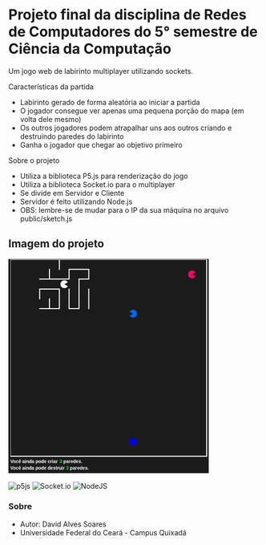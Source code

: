 # Projeto final da disciplina de Redes de Computadores do 5° semestre de Ciência da Computação
Um jogo web de labirinto multiplayer utilizando sockets.

Características da partida
  - Labirinto gerado de forma aleatória ao iniciar a partida
  - O jogador consegue ver apenas uma pequena porção do mapa (em volta dele mesmo)
  - Os outros jogadores podem atrapalhar uns aos outros criando e destruindo paredes do labirinto
  - Ganha o jogador que chegar ao objetivo primeiro

Sobre o projeto
  - Utiliza a biblioteca P5.js para renderização do jogo
  - Utiliza a biblioteca Socket.io para o multiplayer
  - Se divide em Servidor e Cliente
  - Servidor é feito utilizando Node.js
  - OBS: lembre-se de mudar para o IP da sua máquina no arquivo public/sketch.js

## Imagem do projeto
<img src="https://github.com/dev-david-alves/Multiplayer-maze-game/blob/main/Gameplay%20image.png?raw=true" alt="Imagem da gameplay" style="width: 400px" />

![p5js](https://img.shields.io/badge/p5.js-ED225D?style=for-the-badge&logo=p5.js&logoColor=FFFFFF)
![Socket.io](https://img.shields.io/badge/Socket.io-black?style=for-the-badge&logo=socket.io&badgeColor=010101)
![NodeJS](https://img.shields.io/badge/node.js-6DA55F?style=for-the-badge&logo=node.js&logoColor=white)

### Sobre
  - Autor: David Alves Soares
  - Universidade Federal do Ceará - Campus Quixadá
